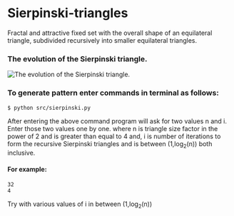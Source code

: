 # Sierpinski-triangles
 Fractal and attractive fixed set with the overall shape of an equilateral triangle, subdivided recursively into smaller equilateral triangles.
### The evolution of the Sierpinski triangle.
![The evolution of the Sierpinski triangle.](https://upload.wikimedia.org/wikipedia/commons/0/05/Sierpinski_triangle_evolution.svg)

### To generate pattern enter commands in terminal as follows:
```
$ python src/sierpinski.py
```
After entering the above command program will ask for two values n and i. Enter those two values one by one.
where n is triangle size factor in the power of 2 and is greater than equal to 4 and,
      i is number of iterations to form the recursive Sierpinski triangles and is between (1,log<sub>2</sub>(n)) both                 inclusive.
#### For example:      
```
32
4
```
Try with various values of i in between (1,log<sub>2</sub>(n))
